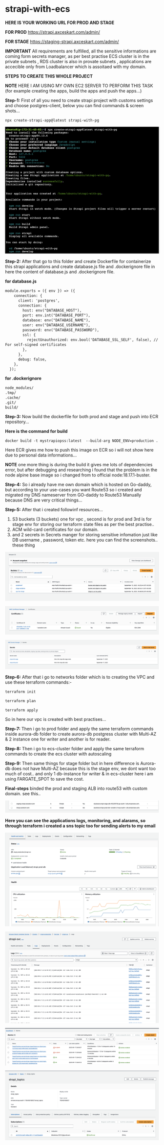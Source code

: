 # strapi-with-ecs

**HERE IS YOUR WORKING URL FOR PROD AND STAGE**

**FOR PROD** https://strapi.axceskart.com/admin/

**FOR STAGE** https://staging-strapi.axceskart.com/admin/




**IMPORTANT** All requirements are fulfilled, all the sensitive informations are coming form secrets manager, as per best practise ECS cluster is in the private subnets , RDS cluster is also in provate subnets , applications are accecible only from Loadbalancer which is assoitaed with my domain.



**STEPS TO CREATE THIS WHOLE PROJECT**


**NOTE** HERE I AM USING MY OWN EC2 SERVER TO PERFORM THIS TASK (for example creating the apps, build the apps and push the apps...)


**Step-1:** First of all you need to create strapi project with customs settings and choose postgres-client, below you can find commands & screen shots...

```
npx create-strapi-app@latest strapi-with-pg
```

![Screenshot](initial.png)

**Step-2:** After that go to this folder and create Dockerfile for containerize this strapi applications and create database.js file and .dockerignore file in here the content of database.js and .dockerignore file.

**for database.js**

```
module.exports = ({ env }) => ({
    connection: {
      client: 'postgres',
      connection: {
        host: env("DATABASE_HOST"),
        port: env.int("DATABASE_PORT"),
        database: env("DATABASE_NAME"),
        user: env("DATABASE_USERNAME"),
        password: env("DATABASE_PASSWORD"),
        ssl: {
          rejectUnauthorized: env.bool('DATABASE_SSL_SELF', false), // For self-signed certificates
        },
      },
      debug: false,
    },
  });

```
**for .dockerignore** 

```
node_modules/
.tmp/
.cache/
.git/
build/
```

**Step-3:** Now build the dockerfile for both prod and stage and push into ECR repository... 

**Here is the command for build**

```
docker build -t mystrapiopss:latest  --build-arg NODE_ENV=production .
```
Here ECR gives me how to push this image on ECR so i will not show here due to personal data informations...

**NOTE** one more thing is during the build it gives me lots of dependencies error, but after debugging and researching i found that the problem is in the node alpine base image so i changed from to official node:18.17.1-buster.


**Step-4:** So i already have me own domain which is hosted on Go-daddy, but according to your use-cases you want Route53 so i created and migrated my DNS nameserver from GO-daddy to Route53 Manually because DNS are very critical things...

**Step-5:** After that i created followinf resources...

1. S3 buckets (3 buckets) one for vpc , second is  for prod and 3rd is for stage env for storing our terraform state files as per the best practise..
2. ACM wild-card certificates for our domain.
3. and 2  secrets in Secrets manger for storing sensitive infomation just like DB username , password, token etc. here you can find the screenshots.. these thing 

![Screenshot](s3.png)

![Screenshot](acm.png)

![Screenshot](secrets.png)

**Step-6:** After that i go to networks folder which is to creating the VPC and use these terraform commands:-

```
terraform init
```

```
terraform plan
```

```
terraform apply
```
So in here our vpc is created with best practises...

**Step-7:** Then i go to  prod folder and apply the same terraform commands inside aurora-db folder to create aurora-db postgress cluster with Multi-AZ & 2 instance one for writer and another is for reader.

**Step-8:** Then i go to ecs-cluster folder and apply the same terraform commands to create the ecs cluster with autoscaling


**Step-9:** Then same things for stage folder but in  here difference is Aurora-db does not have Multi-AZ because this is the stage env, we dont want too much of cost.. and only 1 db-instance for writer & in ecs-cluster here i am using FARGATE_SPOT to save the cost.

**Final-steps** binded the prod and staging ALB into route53 with custom domain. see this..

![Screenshot](route53.png)


**Here you can see the applications logs, monitoring, and alarams, so through terraform i created a sns topic too for sending alerts to my email**

![Screenshot](monitor.png)

![Screenshot](logs.png)

![Screenshot](alarams.png)

![Screenshot](sns.png)

